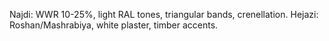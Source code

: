 Najdi: WWR 10-25%, light RAL tones, triangular bands, crenellation. Hejazi: Roshan/Mashrabiya, white plaster, timber accents.